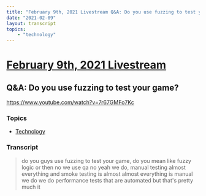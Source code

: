 ```yaml
---
title: "February 9th, 2021 Livestream Q&A: Do you use fuzzing to test your game?"
date: "2021-02-09"
layout: transcript
topics:
    - "technology"
---
```

# [February 9th, 2021 Livestream](../2021-02-09.md)
## Q&A: Do you use fuzzing to test your game?
https://www.youtube.com/watch?v=7r67GMFo7Kc

### Topics
* [Technology](../topics/technology.md)

### Transcript

> do you guys use fuzzing to test your game, do you mean like fuzzy logic or then no we use qa no yeah we do, manual testing almost everything and smoke testing is almost almost everything is manual we do we do performance tests that are automated but that's pretty much it
